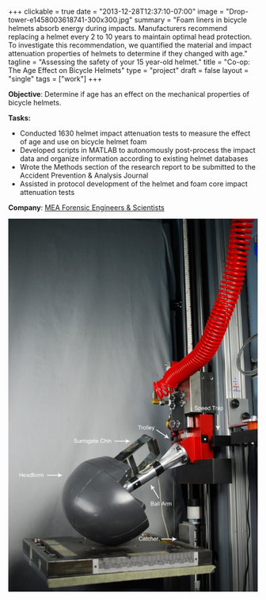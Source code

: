 +++
clickable = true
date = "2013-12-28T12:37:10-07:00"
image = "Drop-tower-e1458003618741-300x300.jpg"
summary = "Foam liners in bicycle helmets absorb energy during impacts. Manufacturers recommend replacing a helmet every 2 to 10 years to maintain optimal head protection. To investigate this recommendation, we quantified the material and impact attenuation properties of helmets to determine if they changed with age."
tagline = "Assessing the safety of your 15 year-old helmet."
title = "Co-op: The Age Effect on Bicycle Helmets"
type = "project"
draft = false
layout = "single"
tags = ["work"]
+++

<p><strong>Objective</strong>: Determine if age has an effect on the mechanical properties of bicycle helmets.</p>

<p><strong>Tasks:</strong></p>
<ul>
	<li>Conducted 1630 helmet impact attenuation tests to measure the effect of age and use on bicycle helmet foam</li>
	<li>Developed scripts in MATLAB to autonomously post-process the impact data and organize information according to existing helmet databases</li>
	<li>Wrote the Methods section of the research report to be submitted to the Accident Prevention &amp; Analysis Journal</li>
	<li>Assisted in protocol development of the helmet and foam core impact attenuation tests</li>
</ul>

<p><strong>Company</strong>: <a href="http://www.meaforensic.com/" target="_blank">MEA Forensic Engineers &amp; Scientists</a></p>

![Annotated diagram of the helmet drop tower.](Drop-Tower-annotated-685x1024.jpg)
